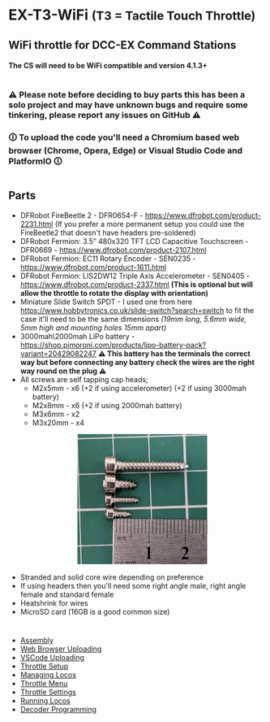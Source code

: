 <h1>EX-T3-WiFi <small>(T3 = Tactile Touch Throttle)</small></h1>

## WiFi throttle for DCC-EX Command Stations

#### The CS will need to be WiFi compatible and version 4.1.3+

#
### ⚠ Please note before deciding to buy parts this has been a solo project and may have unknown bugs and require some tinkering, please report any issues on GitHub ⚠

### 🛈 To upload the code you'll need a Chromium based web browser (Chrome, Opera, Edge) or Visual Studio Code and PlatformIO 🛈

#

## Parts
 - DFRobot FireBeetle 2 - DFR0654-F - https://www.dfrobot.com/product-2231.html (If you prefer a more permanent setup you could use the FireBeetle2 that doesn't have headers pre-soldered)
 - DFRobot Fermion: 3.5” 480x320 TFT LCD Capacitive Touchscreen - DFR0669 - https://www.dfrobot.com/product-2107.html
 - DFRobot Fermion: EC11 Rotary Encoder - SEN0235 - https://www.dfrobot.com/product-1611.html
 - DFRobot Fermion: LIS2DW12 Triple Axis Accelerometer - SEN0405 - https://www.dfrobot.com/product-2337.html **(This is optional but will allow the throttle to rotate the display with orientation)**
 - Miniature Slide Switch SPDT - I used one from here https://www.hobbytronics.co.uk/slide-switch?search=switch
 to fit the case it'll need to be the same dimensions *(19mm long, 5.6mm wide, 5mm high and mounting holes 15mm apart)*
 - 3000mah\2000mah LiPo battery - https://shop.pimoroni.com/products/lipo-battery-pack?variant=20429082247 **⚠ This battery has the terminals the correct way but before connecting any battery check the wires are the right way round on the plug ⚠**
 - All screws are self tapping cap heads;
	- M2x5mm - x6 (+2 if using accelerometer) (+2 if using 3000mah battery)
	- M2x8mm - x6 (+2 if using 2000mah battery)
	- M3x6mm - x2
	- M3x20mm - x4
	<p align="center"><img src="docs/imgs/screw-sizes.jpg" width="256"></p>
 - Stranded and solid core wire depending on preference
 - If using headers then you'll need some right angle male, right angle female and standard female
 - Heatshrink for wires
 - MicroSD card (16GB is a good common size)

#
- [Assembly](/docs/assembly.md)
- [Web Browser Uploading](/docs/browser.md)
- [VSCode Uploading](/docs/code.md)
- [Throttle Setup](/docs/setup.md)
- [Managing Locos](/docs/locos.md)
- [Throttle Menu](/docs/menu.md)
- [Throttle Settings](/docs/settings.md)
- [Running Locos](/docs/running.md)
- [Decoder Programming](/docs/programming.md)
